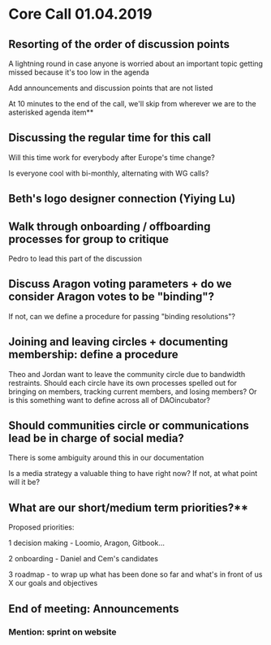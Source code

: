 # Core Call 01.04.2019

## Resorting of the order of discussion points

A lightning round in case anyone is worried about an important topic getting missed because it's too low in the agenda

Add announcements and discussion points that are not listed

At 10 minutes to the end of the call, we'll skip from wherever we are to the asterisked agenda item\*\*

## Discussing the regular time for this call

Will this time work for everybody after Europe's time change?

Is everyone cool with bi-monthly, alternating with WG calls?

## Beth's logo designer connection \(Yiying Lu\)

## Walk through onboarding / offboarding processes for group to critique

Pedro to lead this part of the discussion

## Discuss Aragon voting parameters + do we consider Aragon votes to be "binding"?

If not, can we define a procedure for passing "binding resolutions"?

## Joining and leaving circles + documenting membership: define a procedure

Theo and Jordan want to leave the community circle due to bandwidth restraints.  Should each circle have its own processes spelled out for bringing on members, tracking current members, and losing members? Or is this something want to define across all of DAOincubator?

## Should communities circle or communications lead be in charge of social media?

There is some ambiguity around this in our documentation

Is a media strategy a valuable thing to have right now? If not, at what point will it be?

## What are our short/medium term priorities?\*\*

Proposed priorities:

1 decision making - Loomio, Aragon, Gitbook...

2 onboarding - Daniel and Cem's candidates

3 roadmap - to wrap up what has been done so far and what's in front of us X our goals and objectives

## End of meeting: Announcements

### Mention: sprint on website

